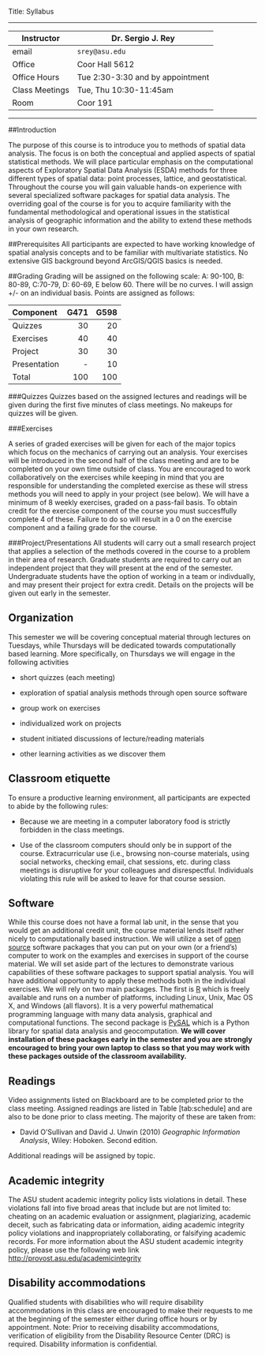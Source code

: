 Title: Syllabus

------------------------------------------------------------------------

| Instructor     | Dr. Sergio J. Rey                             |
|----------------|-----------------------------------------------|
| email          | `srey@asu.edu`                                |
| Office         | Coor Hall 5612                                |
| Office Hours   | Tue 2:30-3:30 and by appointment              |
| Class Meetings | Tue, Thu 10:30-11:45am                        |
| Room           | Coor 191                                      |

------------------------------------------------------------------------

##Introduction

The purpose of this course is to introduce you to methods of spatial
data analysis. The focus is on both the conceptual and applied aspects
of spatial statistical methods. We will place particular emphasis on the
computational aspects of Exploratory Spatial Data Analysis (ESDA)
methods for three different types of spatial data: point processes,
lattice, and geostatistical. Throughout the course you will gain
valuable hands-on experience with several specialized software packages
for spatial data analysis. The overriding goal of the course is for you
to acquire familiarity with the fundamental methodological and
operational issues in the statistical analysis of geographic information
and the ability to extend these methods in your own research.

##Prerequisites
All participants are expected to have working knowledge of spatial
analysis concepts and to be familiar with multivariate statistics. No
extensive GIS background beyond ArcGIS/QGIS basics is needed.

##Grading
Grading will be assigned on the following scale: A: 90-100, B: 80-89,
C:70-79, D: 60-69, E below 60. There will be no curves. I will
assign +/- on an individual basis. Points are assigned as follows:

| Component    |    G471 |    G598 |
|:-------------|--------:|--------:|
| Quizzes      |      30 |      20 |
| Exercises    |      40 |      40 |
| Project      |      30 |      30 |
| Presentation |       - |      10 |
| Total        |     100 |     100 |


###Quizzes
Quizzes based on the assigned lectures and readings will be given during
the first five minutes of class meetings. No makeups for quizzes will be
given.

###Exercises

A series of graded exercises will be given for each of the major topics which
focus on the mechanics of carrying out an analysis. Your exercises will be
introduced in the second half of the class meeting and are to be completed on
your own time outside of class. You are encouraged to work collaboratively on
the exercises while keeping in mind that you are responsible for understanding
the completed exercise as these will stress methods you will need to apply in
your project (see below). We will have a minimum of 8 weekly exercises, graded
on a pass-fail basis. To obtain credit for the exercise component of the course
you must succesffully complete 4 of these. Failure to do so will result in a 0
on the exercise component and a failing grade for the course.


###Project/Presentations
All students will carry out a small research project
that applies a selection of the methods covered in the course to a
problem in their area of research. Graduate students are required to carry out
an independent project that they will  present at the end of the semester.
Undergraduate students have the option of working in a team or indivdually, and
may present their project for extra credit.  Details on the projects will be given
out early in the semester.


## Organization

This semester we will be covering conceptual material through lectures on Tuesdays, while Thursdays will be dedicated towards computationally based learning. More specifically, on Thursdays we will engage in the following activities 

-   short quizzes (each meeting)

-   exploration of spatial analysis methods through open source software

-   group work on exercises

-   individualized work on projects

-   student initiated discussions of lecture/reading materials

-   other learning activities as we discover them

## Classroom etiquette
To ensure a productive learning environment, all participants are
expected to abide by the following rules:

-   Because we are meeting in a computer laboratory food is strictly
    forbidden in the class meetings.

-   Use of the classroom computers should only be in support of the
    course. Extracurricular use (i.e., browsing non-course materials,
    using social networks, checking email, chat sessions, etc. during
    class meetings is disruptive for your colleagues and disrespectful.
    Individuals violating this rule will be asked to leave for that
    course session.

## Software
While this course does not have a formal lab unit, in the sense that you
would get an additional credit unit, the course material lends itself
rather nicely to computationally based instruction. We will utilize a
set of [open source](http://www.opensource.org) software packages that
you can put on your own (or a friend’s) computer to work on the examples
and exercises in support of the course material. We will set aside part
of the lectures to demonstrate various capabilities of these software
packages to support spatial analysis. You will have additional
opportunity to apply these methods both in the individual exercises. We
will rely on two main packages. The first is
[R](http://www.r-project.org/) which is freely available and runs on a
number of platforms, including Linux, Unix, Mac OS X, and Windows (all
flavors). It is a very powerful mathematical programming language with
many data analysis, graphical and computational functions. The second
package is [PySAL](http://pysal.org/) which is a Python library for
spatial data analysis and geocomputation. **We will cover installation
of these packages early in the semester and you are strongly encouraged
to bring your own laptop to class so that you may work with these
packages outside of the classroom availability.**

## Readings
Video assignments listed on Blackboard are to be completed prior to the
class meeting. Assigned readings are listed in Table [tab:schedule] and
are also to be done prior to class meeting. The majority of these are
taken from:

-   David O’Sullivan and David J. Unwin (2010) *Geographic Information
    Analysis*, Wiley: Hoboken. Second edition.

Additional readings will be assigned by topic.

## Academic integrity 

The ASU student academic integrity policy lists violations in detail.
These violations fall into five broad areas that include but are not
limited to: cheating on an academic evaluation or assignment,
plagiarizing, academic deceit, such as fabricating data or information,
aiding academic integrity policy violations and inappropriately
collaborating, or falsifying academic records. For more information
about the ASU student academic integrity policy, please use the
following web link <http://provost.asu.edu/academicintegrity>

## Disability accommodations 

Qualified students with disabilities who will require disability
accommodations in this class are encouraged to make their requests to me
at the beginning of the semester either during office hours or by
appointment. Note: Prior to receiving disability accommodations,
verification of eligibility from the Disability Resource Center (DRC) is
required. Disability information is confidential.
